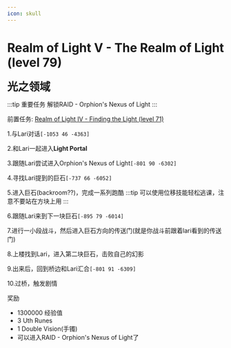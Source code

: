 ```yaml
---
icon: skull
---
```


# Realm of Light V - The Realm of Light (level 79)
<span style="font-size: 25px;"><span style="font-size: 25px;"><span style="font-size: 25px;"><span style="font-size: 25px;"><span style="font-size: 25px;">**光之领域**</span></span></span></span></span>

:::tip 重要任务
解锁RAID - Orphion's Nexus of Light
:::

前置任务: [Realm of Light IV - Finding the Light (level 71)](/WynncraftCNguide/quests/lvl71-80/level%2071%20-%20Realm%20of%20Light%20IV%20-%20Finding%20the%20Light.html)

1.与Lari对话`[-1053 46 -4363]`

2.和Lari一起进入**Light Portal**

3.跟随Lari尝试进入Orphion's Nexus of Light`[-801 90 -6302]`

4.寻找Lari提到的巨石`[-737 66 -6052]`

5.进入巨石(backroom??)，完成一系列跑酷
:::tip
可以使用位移技能轻松逃课，注意不要站在方块上用
:::

6.跟随Lari来到下一块巨石`[-895 79 -6014]`

7.进行一小段战斗，然后进入巨石方向的传送门(就是你战斗前跟着lari看到的传送门)

8.上楼找到Lari，进入第二块巨石，击败自己的幻影

9.出来后，回到桥边和Lari汇合`[-801 91 -6309]`

10.过桥，触发剧情

奖励
+ 1300000 经验值
+ 3 Uth Runes
+ 1 Double Vision(手镯)
+ 可以进入RAID - Orphion's Nexus of Light了

